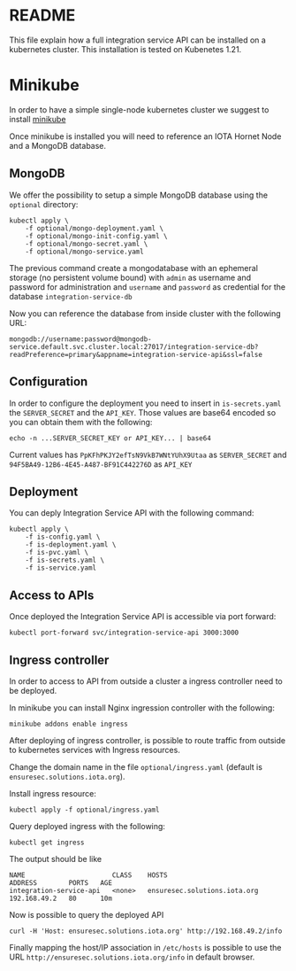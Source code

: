 # README

This file explain how a full integration service API can be installed on a kubernetes cluster.
This installation is tested on Kubenetes 1.21.

# Minikube

In order to have a simple single-node kubernetes cluster we suggest to install [minikube](https://minikube.sigs.k8s.io/docs/start/)

Once minikube is installed you will need to reference an IOTA Hornet Node and a MongoDB database.

## MongoDB

We offer the possibility to setup a simple MongoDB database using the `optional` directory:

```
kubectl apply \
    -f optional/mongo-deployment.yaml \
    -f optional/mongo-init-config.yaml \
    -f optional/mongo-secret.yaml \
    -f optional/mongo-service.yaml
```

The previous command create a mongodatabase with an ephemeral storage (no persistent volume bound) with `admin` as 
username and password for administration and `username` and `password` as credential for the database `integration-service-db`

Now you can reference the database from inside cluster with the following URL:

`mongodb://username:password@mongodb-service.default.svc.cluster.local:27017/integration-service-db?readPreference=primary&appname=integration-service-api&ssl=false`

## Configuration

In order to configure the deployment you need to insert in `is-secrets.yaml` the `SERVER_SECRET` and the `API_KEY`.
Those values are base64 encoded so you can obtain them with the following:

`echo -n ...SERVER_SECRET_KEY or API_KEY... | base64`

Current values has `PpKFhPKJY2efTsN9VkB7WNtYUhX9Utaa` as `SERVER_SECRET` and `94F5BA49-12B6-4E45-A487-BF91C442276D` as `API_KEY`

## Deployment

You can deply Integration Service API with the following command:

```
kubectl apply \
    -f is-config.yaml \
    -f is-deployment.yaml \
    -f is-pvc.yaml \
    -f is-secrets.yaml \
    -f is-service.yaml
```

## Access to APIs

Once deployed the Integration Service API is accessible via port forward:

`kubectl port-forward svc/integration-service-api 3000:3000`

## Ingress controller

In order to access to API from outside a cluster a ingress controller need to be deployed.

In minikube you can install Nginx ingression controller with the following:

`minikube addons enable ingress`

After deploying of ingress controller, is possible to route traffic from outside to kubernetes services with Ingress resources.

Change the domain name in the file `optional/ingress.yaml` (default is `ensuresec.solutions.iota.org`).

Install ingress resource:

`kubectl apply -f optional/ingress.yaml`

Query deployed ingress with the following:

`kubectl get ingress`

The output should be like

```
NAME                      CLASS    HOSTS                          ADDRESS        PORTS   AGE
integration-service-api   <none>   ensuresec.solutions.iota.org   192.168.49.2   80      10m
```

Now is possible to query the deployed API

`curl -H 'Host: ensuresec.solutions.iota.org' http://192.168.49.2/info`

Finally mapping the host/IP association in `/etc/hosts` is possible to use the URL `http://ensuresec.solutions.iota.org/info` in default browser.



